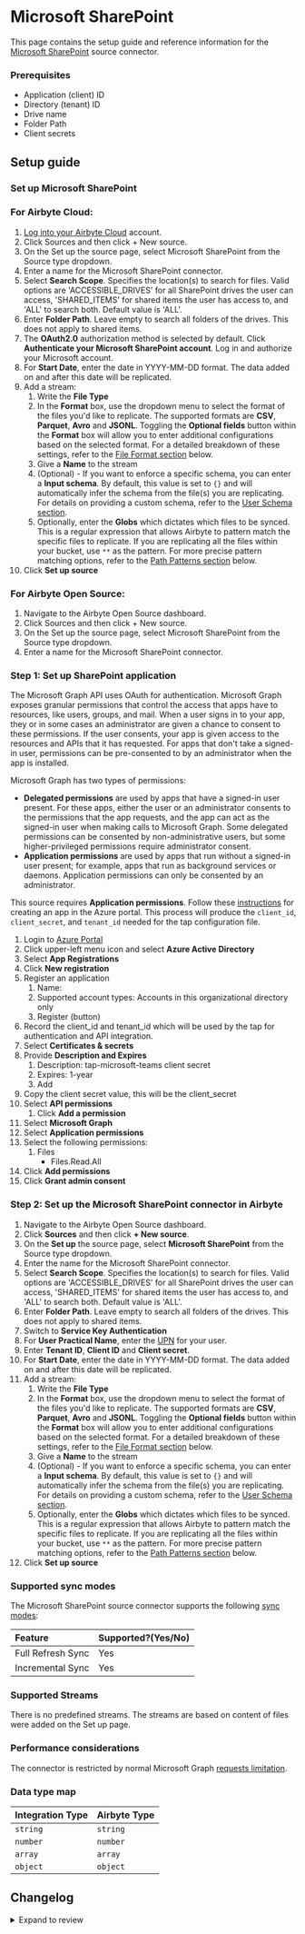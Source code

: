 # Microsoft SharePoint

<HideInUI>

This page contains the setup guide and reference information for the [Microsoft SharePoint](https://portal.azure.com) source connector.

</HideInUI>

### Prerequisites

- Application \(client\) ID
- Directory \(tenant\) ID
- Drive name
- Folder Path
- Client secrets

## Setup guide

### Set up Microsoft SharePoint

<!-- env:cloud -->

### For Airbyte Cloud:

1. [Log into your Airbyte Cloud](https://cloud.airbyte.com/workspaces) account.
2. Click Sources and then click + New source.
3. On the Set up the source page, select Microsoft SharePoint from the Source type dropdown.
4. Enter a name for the Microsoft SharePoint connector.
5. Select **Search Scope**. Specifies the location(s) to search for files. Valid options are 'ACCESSIBLE_DRIVES' for all SharePoint drives the user can access, 'SHARED_ITEMS' for shared items the user has access to, and 'ALL' to search both. Default value is 'ALL'.
6. Enter **Folder Path**. Leave empty to search all folders of the drives. This does not apply to shared items.
7. The **OAuth2.0** authorization method is selected by default. Click **Authenticate your Microsoft SharePoint account**. Log in and authorize your Microsoft account.
8. For **Start Date**, enter the date in YYYY-MM-DD format. The data added on and after this date will be replicated.
9. Add a stream:
   1. Write the **File Type**
   2. In the **Format** box, use the dropdown menu to select the format of the files you'd like to replicate. The supported formats are **CSV**, **Parquet**, **Avro** and **JSONL**. Toggling the **Optional fields** button within the **Format** box will allow you to enter additional configurations based on the selected format.  For a detailed breakdown of these settings, refer to the [File Format section](#file-format-settings) below.
   3. Give a **Name** to the stream
   4. (Optional) - If you want to enforce a specific schema, you can enter a **Input schema**. By default, this value is set to `{}` and will automatically infer the schema from the file\(s\) you are replicating. For details on providing a custom schema, refer to the [User Schema section](#user-schema).
   5. Optionally, enter the **Globs** which dictates which files to be synced. This is a regular expression that allows Airbyte to pattern match the specific files to replicate. If you are replicating all the files within your bucket, use `**` as the pattern. For more precise pattern matching options, refer to the [Path Patterns section](#path-patterns) below.
10. Click **Set up source**
<!-- /env:cloud -->

<!-- env:oss -->

### For Airbyte Open Source:

1. Navigate to the Airbyte Open Source dashboard.
2. Click Sources and then click + New source.
3. On the Set up the source page, select Microsoft SharePoint from the Source type dropdown.
4. Enter a name for the Microsoft SharePoint connector.

### Step 1: Set up SharePoint application

The Microsoft Graph API uses OAuth for authentication. Microsoft Graph exposes granular permissions that control the access that apps have to resources, like users, groups, and mail. When a user signs in to your app, they or in some cases an administrator are given a chance to consent to these permissions. If the user consents, your app is given access to the resources and APIs that it has requested. For apps that don't take a signed-in user, permissions can be pre-consented to by an administrator when the app is installed.

Microsoft Graph has two types of permissions:

- **Delegated permissions** are used by apps that have a signed-in user present. For these apps, either the user or an administrator consents to the permissions that the app requests, and the app can act as the signed-in user when making calls to Microsoft Graph. Some delegated permissions can be consented by non-administrative users, but some higher-privileged permissions require administrator consent.
- **Application permissions** are used by apps that run without a signed-in user present; for example, apps that run as background services or daemons. Application permissions can only be consented by an administrator.

This source requires **Application permissions**. Follow these [instructions](https://docs.microsoft.com/en-us/graph/auth-v2-service?context=graph%2Fapi%2F1.0&view=graph-rest-1.0) for creating an app in the Azure portal. This process will produce the `client_id`, `client_secret`, and `tenant_id` needed for the tap configuration file.

1. Login to [Azure Portal](https://portal.azure.com/#home)
2. Click upper-left menu icon and select **Azure Active Directory**
3. Select **App Registrations**
4. Click **New registration**
5. Register an application
   1. Name:
   2. Supported account types: Accounts in this organizational directory only
   3. Register \(button\)
6. Record the client_id and tenant_id which will be used by the tap for authentication and API integration.
7. Select **Certificates & secrets**
8. Provide **Description and Expires**
   1. Description: tap-microsoft-teams client secret
   2. Expires: 1-year
   3. Add
9. Copy the client secret value, this will be the client_secret
10. Select **API permissions**
    1. Click **Add a permission**
11. Select **Microsoft Graph**
12. Select **Application permissions**
13. Select the following permissions:
    1. Files
       - Files.Read.All
14. Click **Add permissions**
15. Click **Grant admin consent**

### Step 2: Set up the Microsoft SharePoint connector in Airbyte

1. Navigate to the Airbyte Open Source dashboard.
2. Click **Sources** and then click **+ New source**.
3. On the **Set up** the source page, select **Microsoft SharePoint** from the Source type dropdown.
4. Enter the name for the Microsoft SharePoint connector.
5. Select **Search Scope**. Specifies the location(s) to search for files. Valid options are 'ACCESSIBLE_DRIVES' for all SharePoint drives the user can access, 'SHARED_ITEMS' for shared items the user has access to, and 'ALL' to search both. Default value is 'ALL'.
6. Enter **Folder Path**. Leave empty to search all folders of the drives. This does not apply to shared items.
7. Switch to **Service Key Authentication**
8. For **User Practical Name**, enter the [UPN](https://learn.microsoft.com/en-us/sharepoint/list-onedrive-urls) for your user.
9. Enter **Tenant ID**, **Client ID** and **Client secret**.
10. For **Start Date**, enter the date in YYYY-MM-DD format. The data added on and after this date will be replicated.
11. Add a stream:
    1. Write the **File Type**
    2. In the **Format** box, use the dropdown menu to select the format of the files you'd like to replicate. The supported formats are **CSV**, **Parquet**, **Avro** and **JSONL**. Toggling the **Optional fields** button within the **Format** box will allow you to enter additional configurations based on the selected format. For a detailed breakdown of these settings, refer to the [File Format section](#file-format-settings) below.
    3. Give a **Name** to the stream
    4. (Optional) - If you want to enforce a specific schema, you can enter a **Input schema**. By default, this value is set to `{}` and will automatically infer the schema from the file\(s\) you are replicating. For details on providing a custom schema, refer to the [User Schema section](#user-schema).
    5. Optionally, enter the **Globs** which dictates which files to be synced. This is a regular expression that allows Airbyte to pattern match the specific files to replicate. If you are replicating all the files within your bucket, use `**` as the pattern. For more precise pattern matching options, refer to the [Path Patterns section](#path-patterns) below.
12. Click **Set up source**

<!-- /env:oss -->

<HideInUI>

### Supported sync modes

The Microsoft SharePoint source connector supports the following [sync modes](https://docs.airbyte.com/cloud/core-concepts/#connection-sync-modes):

| Feature           | Supported?\(Yes/No\) |
|:------------------|:---------------------|
| Full Refresh Sync | Yes                  |
| Incremental Sync  | Yes                  |

### Supported Streams

There is no predefined streams. The streams are based on content of files were added on the Set up page.

### Performance considerations

The connector is restricted by normal Microsoft Graph [requests limitation](https://docs.microsoft.com/en-us/graph/throttling).

### Data type map

| Integration Type | Airbyte Type |
| :--------------- | :----------- |
| `string`         | `string`     |
| `number`         | `number`     |
| `array`          | `array`      |
| `object`         | `object`     |

## Changelog

<details>
  <summary>Expand to review</summary>

| Version | Date       | Pull Request                                             | Subject                                           |
|:--------|:-----------|:---------------------------------------------------------|:--------------------------------------------------|
| 0.6.0 | 2024-09-05 | [45172](https://github.com/airbytehq/airbyte/pull/45172) | Migrating to CDK ^5 |
| 0.5.1 | 2024-08-24 | [44660](https://github.com/airbytehq/airbyte/pull/44660) | Update dependencies |
| 0.5.0 | 2024-08-19 | [42983](https://github.com/airbytehq/airbyte/pull/42983) | Migrate to CDK v4.5.1 |
| 0.4.5 | 2024-08-19 | [44382](https://github.com/airbytehq/airbyte/pull/44382) | Update dependencies |
| 0.4.4 | 2024-08-12 | [43743](https://github.com/airbytehq/airbyte/pull/43743) | Update dependencies |
| 0.4.3 | 2024-08-10 | [43565](https://github.com/airbytehq/airbyte/pull/43565) | Update dependencies |
| 0.4.2 | 2024-08-03 | [43235](https://github.com/airbytehq/airbyte/pull/43235) | Update dependencies |
| 0.4.1 | 2024-07-27 | [42704](https://github.com/airbytehq/airbyte/pull/42704) | Update dependencies |
| 0.4.0 | 2024-07-25 | [42008](https://github.com/airbytehq/airbyte/pull/42008) | Migrate to CDK v3.5.3 |
| 0.3.1 | 2024-07-20 | [42143](https://github.com/airbytehq/airbyte/pull/42143) | Update dependencies |
| 0.3.0 | 2024-07-16 | [42007](https://github.com/airbytehq/airbyte/pull/42007) | Migrate to CDK v2.4.0 |
| 0.2.11 | 2024-07-13 | [41688](https://github.com/airbytehq/airbyte/pull/41688) | Update dependencies |
| 0.2.10 | 2024-07-10 | [41589](https://github.com/airbytehq/airbyte/pull/41589) | Update dependencies |
| 0.2.9 | 2024-07-06 | [40917](https://github.com/airbytehq/airbyte/pull/40917) | Update dependencies |
| 0.2.8 | 2024-06-26 | [40539](https://github.com/airbytehq/airbyte/pull/40539) | Update dependencies |
| 0.2.7 | 2024-06-25 | [40357](https://github.com/airbytehq/airbyte/pull/40357) | Update dependencies |
| 0.2.6 | 2024-06-24 | [40233](https://github.com/airbytehq/airbyte/pull/40233) | Update dependencies |
| 0.2.5 | 2024-06-22 | [39987](https://github.com/airbytehq/airbyte/pull/39987) | Update dependencies |
| 0.2.4 | 2024-05-29 | [38675](https://github.com/airbytehq/airbyte/pull/38675) | Avoid error on empty stream when running discover |
| 0.2.3 | 2024-04-17 | [37372](https://github.com/airbytehq/airbyte/pull/37372) | Make refresh token optional |
| 0.2.2 | 2024-03-28 | [36573](https://github.com/airbytehq/airbyte/pull/36573) | Update QL to 400 |
| 0.2.1 | 2024-03-22 | [36381](https://github.com/airbytehq/airbyte/pull/36381) | Unpin CDK |
| 0.2.0 | 2024-03-06 | [35830](https://github.com/airbytehq/airbyte/pull/35830) | Add fetching shared items |
| 0.1.0 | 2024-01-25 | [33537](https://github.com/airbytehq/airbyte/pull/33537) | New source |

</details>

</HideInUI>
